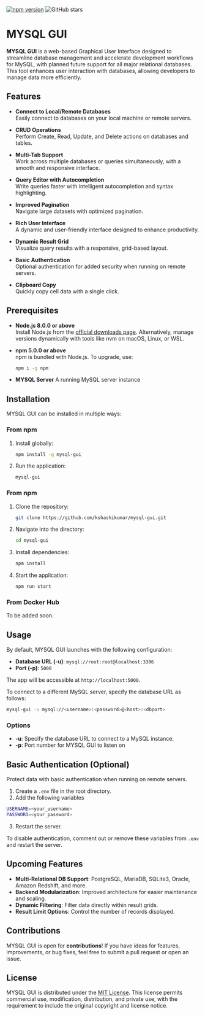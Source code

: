 [![npm version](https://img.shields.io/npm/v/your-package-name.svg?color=success)](https://www.npmjs.com/package/mysql-gui)
![GitHub stars](https://img.shields.io/github/stars/kshashikumar/mysql-gui.svg?style=social)

# MYSQL GUI

**MYSQL GUI** is a web-based Graphical User Interface designed to streamline database management and accelerate development workflows for MySQL, with planned future support for all major relational databases. This tool enhances user interaction with databases, allowing developers to manage data more efficiently.

## Features

- **Connect to Local/Remote Databases**  
  Easily connect to databases on your local machine or remote servers.
- **CRUD Operations**  
  Perform Create, Read, Update, and Delete actions on databases and tables.

- **Multi-Tab Support**  
  Work across multiple databases or queries simultaneously, with a smooth and responsive interface.

- **Query Editor with Autocompletion**  
  Write queries faster with intelligent autocompletion and syntax highlighting.

- **Improved Pagination**  
  Navigate large datasets with optimized pagination.

- **Rich User Interface**  
  A dynamic and user-friendly interface designed to enhance productivity.

- **Dynamic Result Grid**  
  Visualize query results with a responsive, grid-based layout.

- **Basic Authentication**  
  Optional authentication for added security when running on remote servers.

- **Clipboard Copy**  
  Quickly copy cell data with a single click.

## Prerequisites

- **Node.js 8.0.0 or above**  
  Install Node.js from the [official downloads page](https://nodejs.org/). Alternatively, manage versions dynamically with tools like nvm on macOS, Linux, or WSL.

- **npm 5.0.0 or above**  
  npm is bundled with Node.js. To upgrade, use:
  ```bash
  npm i -g npm
  ```
- **MYSQL Server**
  A running MySQL server instance

## Installation

MYSQL GUI can be installed in multiple ways:

### From npm

1. Install globally:
   ```bash
   npm install -g mysql-gui
   ```
2. Run the application:
   ```bash
   mysql-gui
   ```

### From npm

1. Clone the repository:
   ```bash
   git clone https://github.com/kshashikumar/mysql-gui.git
   ```
2. Navigate into the directory:
   ```bash
   cd mysql-gui
   ```
3. Install dependencies:
   ```bash
   npm install
   ```
4. Start the application:
   ```bash
   npm run start
   ```

### From Docker Hub

To be added soon.

## Usage

By default, MYSQL GUI launches with the following configuration:

- **Database URL (-u)**: `mysql://root:root@localhost:3306`
- **Port (-p)**: `5000`

The app will be accessible at `http://localhost:5000`.

To connect to a different MySQL server, specify the database URL as follows:

```bash
mysql-gui -u mysql://<username>:<password>@<host>:<dbport>
```

### Options

- **-u**: Specify the database URL to connect to a MySQL instance.
- **-p**: Port number for MYSQL GUI to listen on

## Basic Authentication (Optional)

Protect data with basic authentication when running on remote servers.

1. Create a `.env` file in the root directory.
2. Add the following variables

```bash
USERNAME=<your_username>
PASSWORD=<your_password>
```

3. Restart the server.

To disable authentication, comment out or remove these variables from `.env` and restart the server.

## Upcoming Features

- **Multi-Relational DB Support**: PostgreSQL, MariaDB, SQLite3, Oracle, Amazon Redshift, and more.
- **Backend Modularization**: Improved architecture for easier maintenance and scaling.
- **Dynamic Filtering**: Filter data directly within result grids.
- **Result Limit Options**: Control the number of records displayed.

## Contributions

MYSQL GUI is open for **contributions**! If you have ideas for features, improvements, or bug fixes, feel free to submit a pull request or open an issue.

## License

MYSQL GUI is distributed under the [MIT License](LICENSE). This license permits commercial use, modification, distribution, and private use, with the requirement to include the original copyright and license notice.
